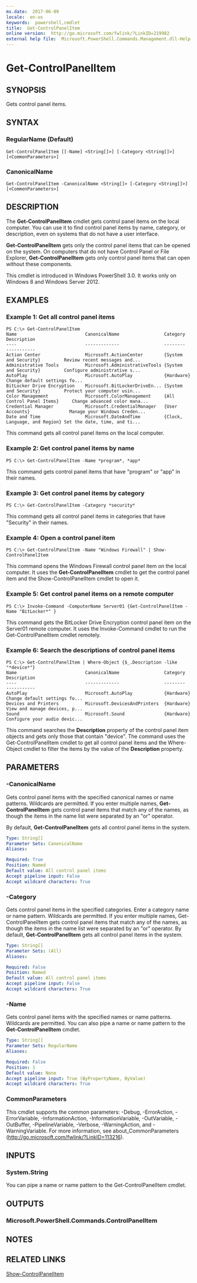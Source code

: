 ```yaml
---
ms.date:  2017-06-09
locale:  en-us
keywords:  powershell,cmdlet
title:  Get-ControlPanelItem
online version:  http://go.microsoft.com/fwlink/?LinkID=219982
external help file:  Microsoft.PowerShell.Commands.Management.dll-Help.xml
---
```


# Get-ControlPanelItem
## SYNOPSIS
Gets control panel items.
## SYNTAX

### RegularName (Default)
```
Get-ControlPanelItem [[-Name] <String[]>] [-Category <String[]>] [<CommonParameters>]
```

### CanonicalName
```
Get-ControlPanelItem -CanonicalName <String[]> [-Category <String[]>] [<CommonParameters>]
```

## DESCRIPTION
The **Get-ControlPanelItem** cmdlet gets control panel items on the local computer.
You can use it to find control panel items by name, category, or description, even on systems that do not have a user interface.

**Get-ControlPanelItem** gets only the control panel items that can be opened on the system.
On computers that do not have Control Panel or File Explorer, **Get-ControlPanelItem** gets only control panel items that can open without these components.

This cmdlet is introduced in Windows PowerShell 3.0.
It works only on Windows 8 and Windows Server 2012.
## EXAMPLES

### Example 1: Get all control panel items
```
PS C:\> Get-ControlPanelItem
Name                          CanonicalName                 Category                      Description
----                          -------------                 --------                      -----------
Action Center                 Microsoft.ActionCenter        {System and Security}         Review recent messages and... 
Administrative Tools          Microsoft.AdministrativeTools {System and Security}         Configure administrative s... 
AutoPlay                      Microsoft.AutoPlay            {Hardware}                    Change default settings fo... 
BitLocker Drive Encryption    Microsoft.BitLockerDriveEn... {System and Security}         Protect your computer usin... 
Color Management              Microsoft.ColorManagement     {All Control Panel Items}     Change advanced color mana... 
Credential Manager            Microsoft.CredentialManager   {User Accounts}               Manage your Windows Creden... 
Date and Time                 Microsoft.DateAndTime         {Clock, Language, and Region} Set the date, time, and ti...
```

This command gets all control panel items on the local computer.
### Example 2: Get control panel items by name
```
PS C:\> Get-ControlPanelItem -Name *program*, *app*
```

This command gets control panel items that have "program" or "app"  in their names.
### Example 3: Get control panel items by category
```
PS C:\> Get-ControlPanelItem -Category *security*
```

This command gets all control panel items in categories that have "Security" in their names.
### Example 4: Open a control panel item
```
PS C:\> Get-ControlPanelItem -Name "Windows Firewall" | Show-ControlPanelItem
```

This command opens the Windows Firewall control panel item on the local computer.
It uses the **Get-ControlPanelItem** cmdlet to get the control panel item and the Show-ControlPanelItem cmdlet to open it.
### Example 5: Get control panel items on a remote computer
```
PS C:\> Invoke-Command -ComputerName Server01 {Get-ControlPanelItem -Name "BitLocker*" }
```

This command gets the  BitLocker Drive Encryption control panel item on the Server01 remote computer.
It uses the Invoke-Command cmdlet to run the Get-ControlPanelItem cmdlet remotely.
### Example 6: Search the descriptions of control panel items
```
PS C:\> Get-ControlPanelItem | Where-Object {$_.Description -like "*device*"}
Name                          CanonicalName                 Category                      Description
----                          -------------                 --------                      -----------
AutoPlay                      Microsoft.AutoPlay            {Hardware}                    Change default settings fo... 
Devices and Printers          Microsoft.DevicesAndPrinters  {Hardware}                    View and manage devices, p... 
Sound                         Microsoft.Sound               {Hardware}                    Configure your audio devic...
```

This command searches the **Description** property of the control panel item objects and gets only those that contain "device".
The command uses the Get-ControlPanelItem cmdlet to get all control panel items and the Where-Object cmdlet to filter the items by the value of the **Description** property.
## PARAMETERS

### -CanonicalName
Gets control panel items with the specified canonical names or name patterns.
Wildcards are permitted.
If you enter multiple names, **Get-ControlPanelItem** gets control panel items that match any of the names, as though the items in the name list were separated by an "or" operator.

By default, **Get-ControlPanelItem** gets all control panel items in the system.

```yaml
Type: String[]
Parameter Sets: CanonicalName
Aliases: 

Required: True
Position: Named
Default value: All control panel items
Accept pipeline input: False
Accept wildcard characters: True
```

### -Category
Gets control panel items in the specified categories.
Enter a category name or name pattern.
Wildcards are permitted.
If you enter multiple names, Get-ControlPanelItem gets control panel items that match any of the names, as though the items in the name list were separated by an "or" operator.
By default, **Get-ControlPanelItem** gets all control panel items in the system.

```yaml
Type: String[]
Parameter Sets: (All)
Aliases: 

Required: False
Position: Named
Default value: All control panel items
Accept pipeline input: False
Accept wildcard characters: True
```

### -Name
Gets control panel items with the specified names or name patterns.
Wildcards are permitted.
You can also pipe a name or name pattern to the **Get-ControlPanelItem** cmdlet.

```yaml
Type: String[]
Parameter Sets: RegularName
Aliases: 

Required: False
Position: 1
Default value: None
Accept pipeline input: True (ByPropertyName, ByValue)
Accept wildcard characters: True
```

### CommonParameters
This cmdlet supports the common parameters: -Debug, -ErrorAction, -ErrorVariable, -InformationAction, -InformationVariable, -OutVariable, -OutBuffer, -PipelineVariable, -Verbose, -WarningAction, and -WarningVariable. For more information, see about_CommonParameters (http://go.microsoft.com/fwlink/?LinkID=113216).
## INPUTS

### System.String
You can pipe a name or name pattern to the Get-ControlPanelItem cmdlet.
## OUTPUTS

### Microsoft.PowerShell.Commands.ControlPanelItem

## NOTES

## RELATED LINKS

[Show-ControlPanelItem](Show-ControlPanelItem.md)

